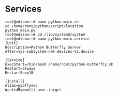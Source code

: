 Services
==


    root@edison:~# nano python-main.sh
    cd /home/root/python/script/location
    python main.py
    root@edison:~# cd /lib/systemd/system
    root@edison:~# nano python-main.service
    [Unit]
    Description=Python Butterfly Server
    After=sys-subsystem-net-devices-%i.device 

    [Service]
    ExecStart=/bin/bash /home/root/python-butterfly.sh
    Restart=always
    RestartSec=10 

    [Install]
    Alias=pybflysvc
    WantedBy=multi-user.target

